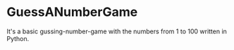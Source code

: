 # GuessANumberGame
 It's a basic gussing-number-game with the numbers from 1 to 100 written in Python.
